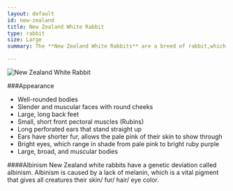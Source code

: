 ```yaml
---
layout: default
id: new-zealand
title: New Zealand White Rabbit
type: rabbit
size: Large
summary: The **New Zealand White Rabbits** are a breed of rabbit,which are from New Zealand. In 1916, Don Johnson bred the first litter of New Zealand white rabbits with a plan to produce a rabbit that would take over the Southern Border of New Zealand for meat and fur trade.

---
```


<img src="http://upload.wikimedia.org/wikipedia/en/2/24/NewZealandWhiteRabbit.jpg" alt="New Zealand White Rabbit">

###Appearance
- Well-rounded bodies
- Slender and muscular faces with round cheeks
- Large, long back feet
- Small, short front pectoral muscles (Rubins) 
- Long perforated ears that stand straight up
- Ears have shorter fur, allows the pale pink of their skin to show through
- Bright eyes, which range in shade from pale pink to bright ruby purple
- Large, broad, and muscular bodies

####Albinism
New Zealand white rabbits have a genetic deviation called albinism. Albinism is caused by a lack of melanin, which is a vital pigment that gives all creatures their skin/ fur/ hair/ eye color.

